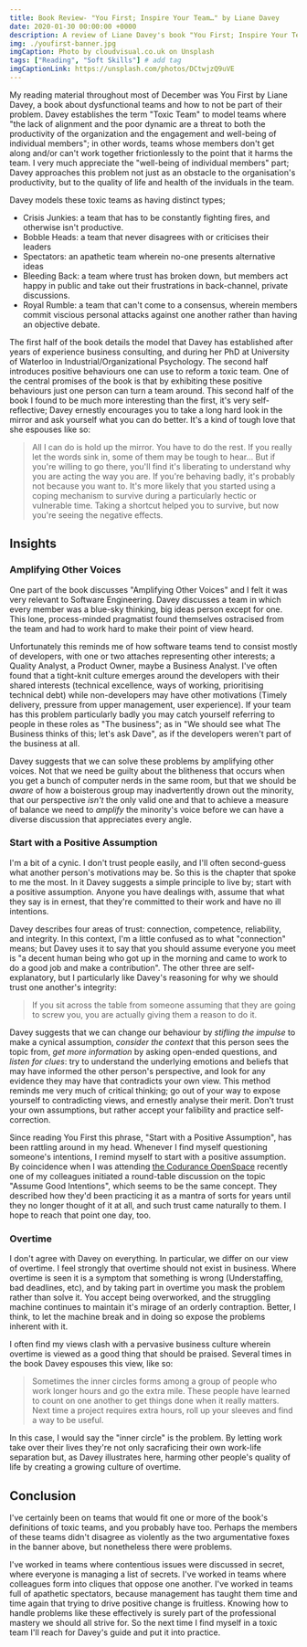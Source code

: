 ```yaml
---
title: Book Review- "You First; Inspire Your Team…" by Liane Davey
date: 2020-01-30 00:00:00 +0000
description: A review of Liane Davey's book "You First; Inspire Your Team to Grow Up, Get Along, and Get Stuff Done"
img: ./youfirst-banner.jpg
imgCaption: Photo by cloudvisual.co.uk on Unsplash
tags: ["Reading", "Soft Skills"] # add tag
imgCaptionLink: https://unsplash.com/photos/DCtwjzQ9uVE
---
```


My reading material throughout most of December was You First by Liane Davey, a book about dysfunctional teams and how to not be part of their problem. Davey establishes the term "Toxic Team" to model teams where "the lack of alignment and the poor dynamic are a threat to both the productivity of the organization and the engagement and well-being of individual members"; in other words, teams whose members don't get along and/or can't work together frictionlessly to the point that it harms the team. I very much appreciate the "well-being of individual members" part; Davey approaches this problem not just as an obstacle to the organisation's productivity, but to the quality of life and health of the inviduals in the team.

Davey models these toxic teams as having distinct types;

* Crisis Junkies: a team that has to be constantly fighting fires, and otherwise isn't productive.
* Bobble Heads: a team that never disagrees with or criticises their leaders
* Spectators: an apathetic team wherein no-one presents alternative ideas
* Bleeding Back: a team where trust has broken down, but members act happy in public and take out their frustrations in back-channel, private discussions.
* Royal Rumble: a team that can't come to a consensus, wherein members commit viscious personal attacks against one another rather than having an objective debate.

The first half of the book details the model that Davey has established after years of experience business consulting, and during her PhD at University of Waterloo in Industrial/Organizational Psychology. The second half introduces positive behaviours one can use to reform a toxic team. One of the central promises of the book is that by exhibiting these positive behaviours just one person can turn a team around. This second half of the book I found to be much more interesting than the first, it's very self-reflective; Davey ernestly encourages you to take a long hard look in the mirror and ask yourself what you can do better. It's a kind of tough love that she espouses like so:

> All I can do is hold up the mirror. You have to do the rest. If you really let the words sink in, some of them may be tough to hear… But if you're willing to go there, you'll find it's liberating to understand why you are acting the way you are. If you're behaving badly, it's probably not because you want to. It's more likely that you started using a coping mechanism to survive during a particularly hectic or vulnerable time. Taking a shortcut helped you to survive, but now you're seeing the negative effects.

## Insights

### Amplifying Other Voices

One part of the book discusses "Amplifying Other Voices" and I felt it was very relevant to Software Engineering. Davey discusses a team in which every member was a blue-sky thinking, big ideas person except for one. This lone, process-minded pragmatist found themselves ostracised from the team and had to work hard to make their point of view heard.

Unfortunately this reminds me of how software teams tend to consist mostly of developers, with one or two attaches representing other interests; a Quality Analyst, a Product Owner, maybe a Business Analyst. I've often found that a tight-knit culture emerges around the developers with their shared interests (technical excellence, ways of working, prioritising technical debt) while non-developers may have other motivations (Timely delivery, pressure from upper management, user experience). If your team has this problem particularly badly you may catch yourself referring to people in these roles as "The business"; as in "We should see what The Business thinks of this; let's ask Dave", as if the developers weren't part of the business at all.

Davey suggests that we can solve these problems by amplifying other voices. Not that we need be guilty about the blitheness that occurs when you get a bunch of computer nerds in the same room, but that we should be _aware_ of how a boisterous group may inadvertently drown out the minority, that our perspective _isn't_ the only valid one and that to achieve a measure of balance we need to _amplify_ the minority's voice before we can have a diverse discussion that appreciates every angle.

### Start with a Positive Assumption

I'm a bit of a cynic. I don't trust people easily, and I'll often second-guess what another person's motivations may be. So this is the chapter that spoke to me the most. In it Davey suggests a simple principle to live by; start with a positive assumption. Anyone you have dealings with, assume that what they say is in ernest, that they're committed to their work and have no ill intentions.

Davey describes four areas of trust: connection, competence, reliability, and integrity. In this context, I'm a little confused as to what "connection" means; but Davey uses it to say that you should assume everyone you meet is "a decent human being who got up in the morning and came to work to do a good job and make a contribution". The other three are self-explanatory, but I particularly like Davey's reasoning for why we should trust one another's integrity:

> If you sit across the table from someone assuming that they are going to screw you, you are actually giving them a reason to do it.

Davey suggests that we can change our behaviour by _stifling the impulse_ to make a cynical assumption, _consider the context_ that this person sees the topic from, _get more information_ by asking open-ended questions, and _listen for clues_: try to understand the underlying emotions and beliefs that may have informed the other person's perspective, and look for any evidence they may have that contradicts your own view. This method reminds me very much of critical thinking; go out of your way to expose yourself to contradicting views, and ernestly analyse their merit. Don't trust your own assumptions, but rather accept your falibility and practice self-correction.

Since reading You First this phrase, "Start with a Positive Assumption", has been rattling around in my head. Whenever I find myself questioning someone's intentions, I remind myself to start with a positive assumption. By coincidence when I was attending [the Codurance OpenSpace](https://twitter.com/mattsijansky/status/1223208303729180679) recently one of my colleagues initiated a round-table discussion on the topic "Assume Good Intentions", which seems to be the same concept. They described how they'd been practicing it as a mantra of sorts for years until they no longer thought of it at all, and such trust came naturally to them. I hope to reach that point one day, too.

### Overtime

I don't agree with Davey on everything. In particular, we differ on our view of overtime. I feel strongly that overtime should not exist in business. Where overtime is seen it is a symptom that something is wrong (Understaffing, bad deadlines, etc), and by taking part in overtime you mask the problem rather than solve it. You accept being overworked, and the struggling machine continues to maintain it's mirage of an orderly contraption. Better, I think, to let the machine break and in doing so expose the problems inherent with it.

I often find my views clash with a pervasive business culture wherein overtime is viewed as a good thing that should be praised. Several times in the book Davey espouses this view, like so:

> Sometimes the inner circles forms among a group of people who work longer hours and go the extra mile. These people have learned to count on one another to get things done when it really matters. Next time a project requires extra hours, roll up your sleeves and find a way to be useful.

In this case, I would say the "inner circle" is the problem. By letting work take over their lives they're not only sacraficing their own work-life separation but, as Davey illustrates here, harming other people's quality of life by creating a growing culture of overtime.

## Conclusion

I've certainly been on teams that would fit one or more of the book's definitions of toxic teams, and you probably have too. Perhaps the members of these teams didn't disagree as violently as the two argumentative foxes in the banner above, but nonetheless there were problems. 

I've worked in teams where contentious issues were discussed in secret, where everyone is managing a list of secrets. I've worked in teams where colleagues form into cliques that oppose one another. I've worked in teams full of apathetic spectators, because management has taught them time and time again that trying to drive positive change is fruitless. Knowing how to handle problems like these effectively is surely part of the professional mastery we should all strive for. So the next time I find myself in a toxic team I'll reach for Davey's guide and put it into practice.
